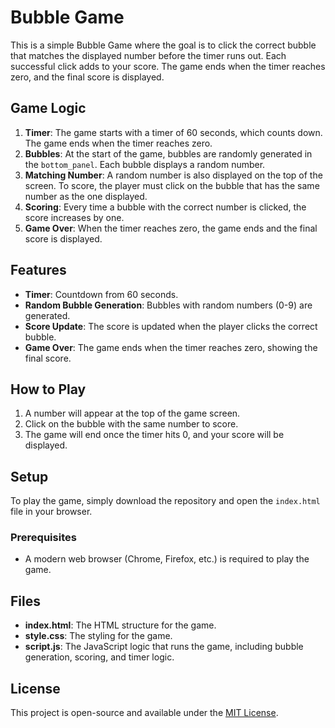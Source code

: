 # Bubble Game

This is a simple Bubble Game where the goal is to click the correct bubble that matches the displayed number before the timer runs out. Each successful click adds to your score. The game ends when the timer reaches zero, and the final score is displayed.

## Game Logic

1. **Timer**: The game starts with a timer of 60 seconds, which counts down. The game ends when the timer reaches zero.
2. **Bubbles**: At the start of the game, bubbles are randomly generated in the `bottom_panel`. Each bubble displays a random number.
3. **Matching Number**: A random number is also displayed on the top of the screen. To score, the player must click on the bubble that has the same number as the one displayed.
4. **Scoring**: Every time a bubble with the correct number is clicked, the score increases by one.
5. **Game Over**: When the timer reaches zero, the game ends and the final score is displayed.

## Features

- **Timer**: Countdown from 60 seconds.
- **Random Bubble Generation**: Bubbles with random numbers (0-9) are generated.
- **Score Update**: The score is updated when the player clicks the correct bubble.
- **Game Over**: The game ends when the timer reaches zero, showing the final score.

## How to Play

1. A number will appear at the top of the game screen.
2. Click on the bubble with the same number to score.
3. The game will end once the timer hits 0, and your score will be displayed.

## Setup

To play the game, simply download the repository and open the `index.html` file in your browser.

### Prerequisites

- A modern web browser (Chrome, Firefox, etc.) is required to play the game.

## Files

- **index.html**: The HTML structure for the game.
- **style.css**: The styling for the game.
- **script.js**: The JavaScript logic that runs the game, including bubble generation, scoring, and timer logic.

## License

This project is open-source and available under the [MIT License](LICENSE).
